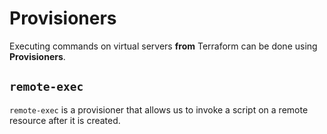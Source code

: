 # Provisioners

Executing commands on virtual servers **from** Terraform can be done using
**Provisioners**.

## `remote-exec`

`remote-exec` is a provisioner that allows us to invoke a script on a remote
resource after it is created.
